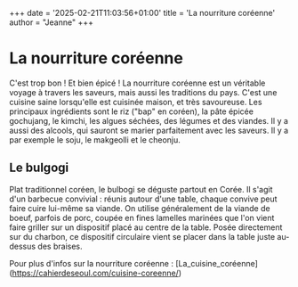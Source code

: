 +++
date = '2025-02-21T11:03:56+01:00'
title = 'La nourriture coréenne'
author = "Jeanne"
+++

# La nourriture coréenne

C'est trop bon ! Et bien épicé !
La nourriture coréenne est un véritable voyage à travers les saveurs, mais aussi les traditions du pays. C'est une cuisine saine lorsqu'elle est cuisinée maison, et très savoureuse.
Les principaux ingrédients sont le riz ("bap" en coréen), la pâte épicée gochujang, le kimchi, les algues séchées, des légumes et des viandes. 
Il y a aussi des alcools, qui sauront se marier parfaitement avec les saveurs. Il y a par exemple le soju, le makgeolli et le cheonju.

## Le bulgogi

Plat traditionnel coréen, le bulbogi se déguste partout en Corée. Il s'agit d'un barbecue convivial : réunis autour d'une table, chaque convive peut faire cuire lui-même sa viande.
On utilise généralement de la viande de boeuf, parfois de porc, coupée en fines lamelles marinées que l'on vient faire griller sur un dispositif placé au centre de la table. Posée directement sur du charbon, ce dispositif circulaire vient se placer dans la table juste au-dessus des braises.


Pour plus d'infos sur la nourriture coréenne :
[La_cuisine_coréenne] (https://cahierdeseoul.com/cuisine-coreenne/)